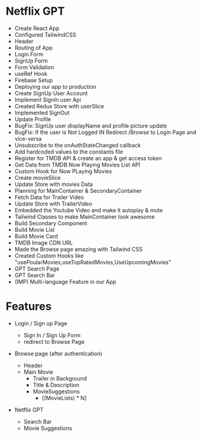 # Netflix GPT

- Create React App
- Configured TailwindCSS
- Header
- Routing of App
- Login Form
- SignUp Form
- Form Validation
- useRef Hook
- Firebase Setup
- Deploying our app to production
- Create SignUp User Account
- Implement SignIn user Api
- Created Redux Store with userSlice
- Implemented SignOut
- Update Profile
- BugFix: SignUp user displayName and profile picture update
- BugFix: If the user is Not Logged IN Redirect /Browse to Login Page and vice-versa
- Unsubscribe to the onAuthStateChanged callback
- Add hardcoded values to the constants file
- Register for TMDB API & create an app & get access token
- Get Data from TMDB Now Playing Movies List API
- Custom Hook for Now PLaying Movies
- Create movieSlice
- Update Store with movies Data
- Planning for MainContainer & SecondaryContainer
- Fetch Data for Trailer Video
- Update Store with TrailerVideo
- Embedded the Youtube Video and make it autoplay & mute
- Tailwind Classes to make MainContainer look awesome
- Build Secondary Component
- Build Movie List
- Build Movie Card
- TMDB Image CDN URL
- Made the Browse page amazing with Tailwind CSS
- Created Custom Hooks like "usePoularMovies,useTopRatedMovies,UseUpcomingMovies"
- GPT Search Page
- GPT Search Bar
- (IMP) Multi-language Feature in our App

# Features

- Login / Sign up Page

  - Sign In / Sign Up Form
  - redirect to Browse Page

- Browse page (after authentication)

  - Header
  - Main Movie
    - Trailer in Background
    - Title & Description
    - MovieSuggestions
      - [(MovieLists) * N]

- Netflix GPT
  - Search Bar
  - Movie Suggestions
